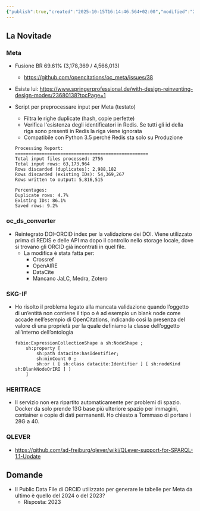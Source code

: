 ```yaml
---
{"publish":true,"created":"2025-10-15T16:14:46.564+02:00","modified":"2025-01-16T12:00:00.000+01:00","cssclasses":""}
---
```



## La Novitade

### Meta

- Fusione BR 69.61% (3,178,369 / 4,566,013)
    - https://github.com/opencitations/oc_meta/issues/38
- Esiste lui: https://www.springerprofessional.de/with-design-reinventing-design-modes/23680138?tocPage=1
- Script per preprocessare input per Meta (testato)
    - Filtra le righe duplicate (hash, copie perfette)
    - Verifica l'esistenza degli identificatori in Redis. Se tutti gli id della riga sono presenti in Redis la riga viene ignorata
    - Compatibile con Python 3.5 perché Redis sta solo su Produzione
    
    ```
    Processing Report:
    ==================================================
    Total input files processed: 2756
    Total input rows: 63,173,964
    Rows discarded (duplicates): 2,988,182
    Rows discarded (existing IDs): 54,369,267
    Rows written to output: 5,816,515
    
    Percentages:
    Duplicate rows: 4.7%
    Existing IDs: 86.1%
    Saved rows: 9.2%
    
    ```
    

### oc_ds_converter

- Reintegrato DOI-ORCID index per la validazione dei DOI. Viene utilizzato prima di REDIS e delle API ma dopo il controllo nello storage locale, dove si trovano gli ORCID già incontrati in quel file.
    - La modifica è stata fatta per:
        - Crossref
        - OpenAIRE
        - DataCite
        - Mancano JaLC, Medra, Zotero

### SKG-IF

- Ho risolto il problema legato alla mancata validazione quando l’oggetto di un’entità non contiene il tipo o è ad esempio un blank node come accade nell’esempio di OpenCitations, indicando così la presenza del valore di una proprietà per la quale definiamo la classe dell’oggetto all’interno dell’ontologia
    
    ```turtle
    fabio:ExpressionCollectionShape a sh:NodeShape ;
        sh:property [ 
            sh:path datacite:hasIdentifier;
            sh:minCount 0 ;
            sh:or ( [ sh:class datacite:Identifier ] [ sh:nodeKind sh:BlankNodeOrIRI ] )
        ]
    ```
    

### HERITRACE

- Il servizio non era ripartito automaticamente per problemi di spazio. Docker da solo prende 13G base più ulteriore spazio per immagini, container e copie di dati permanenti. Ho chiesto a Tommaso di portare i 28G a 40.

### QLEVER

- https://github.com/ad-freiburg/qlever/wiki/QLever-support-for-SPARQL-1.1-Update

## Domande

- Il Public Data File di ORCID utilizzato per generare le tabelle per Meta da ultimo è quello del 2024 o del 2023?
    - Risposta: 2023